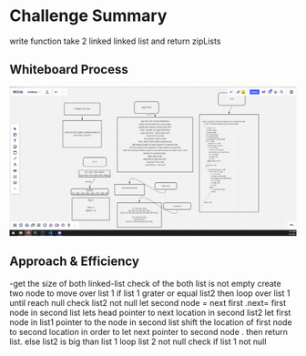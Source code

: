 # Challenge Summary
<!-- Description of the challenge -->
write function take 2 linked linked list and return zipLists
## Whiteboard Process
<!-- Embedded whiteboard image -->
![image](ziplist.PNG)
## Approach & Efficiency
<!-- What approach did you take? Why? What is the Big O space/time for this approach? -->
-get the size of both linked-list
check of the both list is not empty
create two node to move over list 1
if list 1 grater or equal list2 then
loop over list 1 until reach null
check list2 not null
let second  node = next
first .next= first node in second list
lets head pointer to next location in second list2
let first node in list1 pointer to the node in second list
shift the location of first node to second location in order to let next pointer to second node .
then return list.
else list2 is big than list 1
loop list 2 not null
check if list 1 not null


